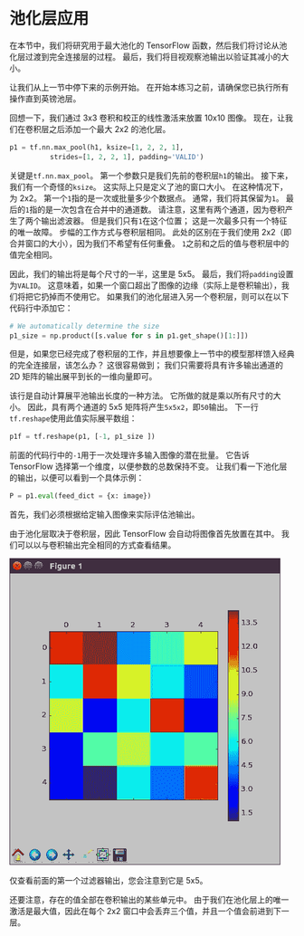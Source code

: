 # 池化层应用

在本节中，我们将研究用于最大池化的 TensorFlow 函数，然后我们将讨论从池化层过渡到完全连接层的过程。 最后，我们将目视观察池输出以验证其减小的大小。

让我们从上一节中停下来的示例开始。 在开始本练习之前，请确保您已执行所有操作直到英镑池层。

回想一下，我们通过 3x3 卷积和校正的线性激活来放置 10x10 图像。 现在，让我们在卷积层之后添加一个最大 2x2 的池化层。

```py
p1 = tf.nn.max_pool(h1, ksize=[1, 2, 2, 1],
          strides=[1, 2, 2, 1], padding='VALID')
```

关键是`tf.nn.max_pool`。 第一个参数只是我们先前的卷积层`h1`的输出。 接下来，我们有一个奇怪的`ksize`。 这实际上只是定义了池的窗口大小。 在这种情况下，为 2x2。 第一个`1`指的是一次或批量多少个数据点。 通常，我们将其保留为`1`。 最后的`1`指的是一次包含在合并中的通道数。 请注意，这里有两个通道，因为卷积产生了两个输出滤波器。 但是我们只有`1`在这个位置； 这是一次最多只有一个特征的唯一故障。 步幅的工作方式与卷积层相同。 此处的区别在于我们使用 2x2（即合并窗口的大小），因为我们不希望有任何重叠。 `1`之前和之后的值与卷积层中的值完全相同。

因此，我们的输出将是每个尺寸的一半，这里是 5x5。 最后，我们将`padding`设置为`VALID`。 这意味着，如果一个窗口超出了图像的边缘（实际上是卷积输出），我们将把它扔掉而不使用它。 如果我们的池化层进入另一个卷积层，则可以在以下代码行中添加它：

```py
# We automatically determine the size
p1_size = np.product([s.value for s in p1.get_shape()[1:]])
```

但是，如果您已经完成了卷积层的工作，并且想要像上一节中的模型那样馈入经典的完全连接层，该怎么办？ 这很容易做到； 我们只需要将具有许多输出通道的 2D 矩阵的输出展平到长的一维向量即可。

该行是自动计算展平池输出长度的一种方法。 它所做的就是乘以所有尺寸的大小。 因此，具有两个通道的 5x5 矩阵将产生`5x5x2`，即`50`输出。 下一行`tf.reshape`使用此值实际展平数组：

```py
p1f = tf.reshape(p1, [-1, p1_size ])
```

前面的代码行中的`-1`用于一次处理许多输入图像的潜在批量。 它告诉 TensorFlow 选择第一个维度，以便参数的总数保持不变。 让我们看一下池化层的输出，以便可以看到一个具体示例：

```py
P = p1.eval(feed_dict = {x: image})
```

首先，我们必须根据给定输入图像来实际评估池输出。

由于池化层取决于卷积层，因此 TensorFlow 会自动将图像首先放置在其中。 我们可以以与卷积输出完全相同的方式查看结果。

![Pooling layer application](img/00057.jpg)

仅查看前面的第一个过滤器输出，您会注意到它是 5x5。

还要注意，存在的值全部在卷积输出的某些单元中。 由于我们在池化层上的唯一激活是最大值，因此在每个 2x2 窗口中会丢弃三个值，并且一个值会前进到下一层。
